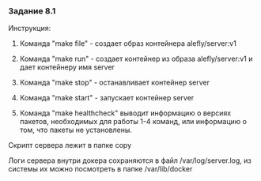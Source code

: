 ### Задание 8.1

Инструкция:

1. Команда "make file" - создает образ контейнера alefly/server:v1

2. Команда "make run" - создает контейнер из образа alefly/server:v1 и дает контейнеру имя server

3. Команда "make stop" - останавливает контейнер server

4. Команда "make start" - запускает контейнер server

5. Команда "make healthcheck" выводит информацию о версиях пакетов, необходимых для работы 1-4 команд, или информацию о том, что пакеты не установлены.


Скрипт сервера лежит в папке copy 

Логи сервера внутри докера сохраняются в файл /var/log/server.log, из системы их можно посмотреть в папке /var/lib/docker
